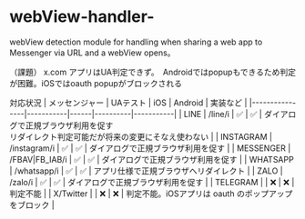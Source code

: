 # webView-handler-
webView detection module for handling when sharing a web app to Messenger via URL and a webView opens。

（課題）
x.com アプリはUA判定できず。　Androidではpopupもできるため判定が困難。iOSではoauth popupがブロックされる

対応状況
| メッセンジャー | UAテスト | iOS | Android | 実装など |
|----------------|-----------|------|----------|-----------|
| LINE | /line/i | ✅ | ✅ | ダイアログで正規ブラウザ利用を促す<br>リダイレクト判定可能だが将来の変更にそなえ使わない |
| INSTAGRAM | /instagram/i | ✅ | ✅ | ダイアログで正規ブラウザ利用を促す |
| MESSENGER | /FBAV\|FB_IAB/i | ✅ | ✅ | ダイアログで正規ブラウザ利用を促す |
| WHATSAPP | /whatsapp/i | ✅ | ✅ | アプリ仕様で正規ブラウザへリダイレクト |
| ZALO | /zalo/i | ✅ | ✅ | ダイアログで正規ブラウザ利用を促す |
| TELEGRAM |  | ❌ | ❌ | 判定不能 |
| X/Twitter |  | ❌ | ❌ | 判定不能。iOSアプリは oauth のポップアップをブロック |





